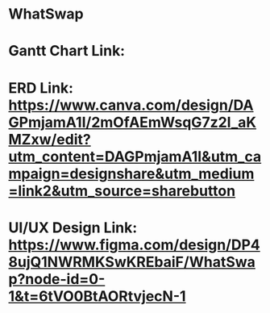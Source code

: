 # WhatSwap
# Gantt Chart Link: 
# ERD Link: https://www.canva.com/design/DAGPmjamA1I/2mOfAEmWsqG7z2I_aKMZxw/edit?utm_content=DAGPmjamA1I&utm_campaign=designshare&utm_medium=link2&utm_source=sharebutton
# UI/UX Design Link: https://www.figma.com/design/DP48ujQ1NWRMKSwKREbaiF/WhatSwap?node-id=0-1&t=6tVO0BtAORtvjecN-1

